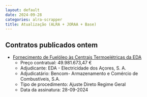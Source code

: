 ```yaml
---
layout: default
date: 2024-09-28
categories: alra-scrapper
title: Atualização (ALRA + JORAA + Base)
---
```

## Contratos publicados ontem

* [Fornecimento de Fuelóleo às Centrais Termoelétricas da EDA](https://www.base.gov.pt/Base4/pt/detalhe/?type=contratos&id=10942305)
  * Preço contratual: 49.981.673,47 €
  * Adjudicante: EDA - Electricidade dos Açores, S. A.
  * Adjudicatário: Bencom- Armazenamento e Comércio de Combustíveis, S.A.
  * Tipo de procedimento: Ajuste Direto Regime Geral
  * Data da assinatura: 28-09-2024

